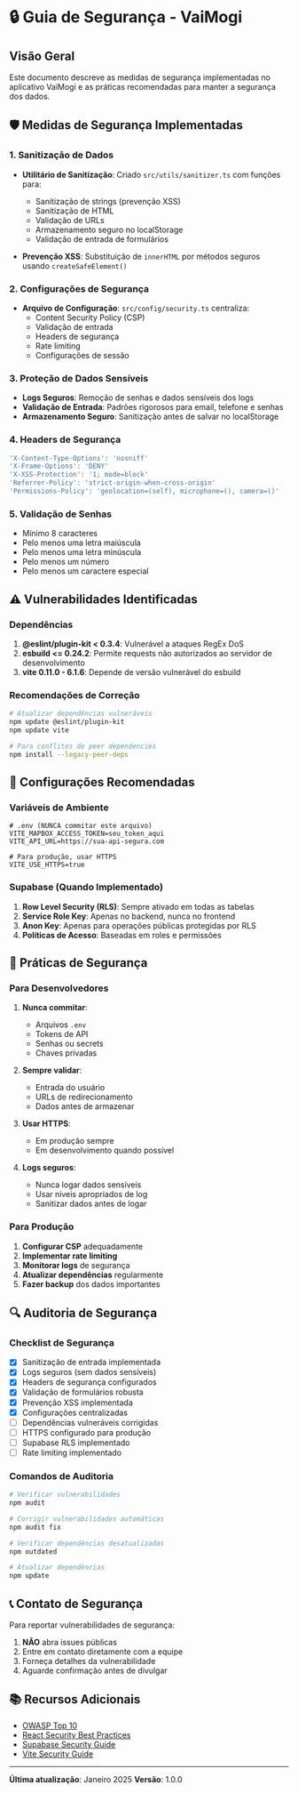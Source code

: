 # 🔒 Guia de Segurança - VaiMogi

## Visão Geral

Este documento descreve as medidas de segurança implementadas no aplicativo VaiMogi e as práticas recomendadas para manter a segurança dos dados.

## 🛡️ Medidas de Segurança Implementadas

### 1. Sanitização de Dados

- **Utilitário de Sanitização**: Criado `src/utils/sanitizer.ts` com funções para:
  - Sanitização de strings (prevenção XSS)
  - Sanitização de HTML
  - Validação de URLs
  - Armazenamento seguro no localStorage
  - Validação de entrada de formulários

- **Prevenção XSS**: Substituição de `innerHTML` por métodos seguros usando `createSafeElement()`

### 2. Configurações de Segurança

- **Arquivo de Configuração**: `src/config/security.ts` centraliza:
  - Content Security Policy (CSP)
  - Validação de entrada
  - Headers de segurança
  - Rate limiting
  - Configurações de sessão

### 3. Proteção de Dados Sensíveis

- **Logs Seguros**: Remoção de senhas e dados sensíveis dos logs
- **Validação de Entrada**: Padrões rigorosos para email, telefone e senhas
- **Armazenamento Seguro**: Sanitização antes de salvar no localStorage

### 4. Headers de Segurança

```typescript
'X-Content-Type-Options': 'nosniff'
'X-Frame-Options': 'DENY'
'X-XSS-Protection': '1; mode=block'
'Referrer-Policy': 'strict-origin-when-cross-origin'
'Permissions-Policy': 'geolocation=(self), microphone=(), camera=()'
```

### 5. Validação de Senhas

- Mínimo 8 caracteres
- Pelo menos uma letra maiúscula
- Pelo menos uma letra minúscula
- Pelo menos um número
- Pelo menos um caractere especial

## ⚠️ Vulnerabilidades Identificadas

### Dependências

1. **@eslint/plugin-kit < 0.3.4**: Vulnerável a ataques RegEx DoS
2. **esbuild <= 0.24.2**: Permite requests não autorizados ao servidor de desenvolvimento
3. **vite 0.11.0 - 6.1.6**: Depende de versão vulnerável do esbuild

### Recomendações de Correção

```bash
# Atualizar dependências vulneráveis
npm update @eslint/plugin-kit
npm update vite

# Para conflitos de peer dependencies
npm install --legacy-peer-deps
```

## 🔧 Configurações Recomendadas

### Variáveis de Ambiente

```env
# .env (NUNCA commitar este arquivo)
VITE_MAPBOX_ACCESS_TOKEN=seu_token_aqui
VITE_API_URL=https://sua-api-segura.com

# Para produção, usar HTTPS
VITE_USE_HTTPS=true
```

### Supabase (Quando Implementado)

1. **Row Level Security (RLS)**: Sempre ativado em todas as tabelas
2. **Service Role Key**: Apenas no backend, nunca no frontend
3. **Anon Key**: Apenas para operações públicas protegidas por RLS
4. **Políticas de Acesso**: Baseadas em roles e permissões

## 🚨 Práticas de Segurança

### Para Desenvolvedores

1. **Nunca commitar**:
   - Arquivos `.env`
   - Tokens de API
   - Senhas ou secrets
   - Chaves privadas

2. **Sempre validar**:
   - Entrada do usuário
   - URLs de redirecionamento
   - Dados antes de armazenar

3. **Usar HTTPS**:
   - Em produção sempre
   - Em desenvolvimento quando possível

4. **Logs seguros**:
   - Nunca logar dados sensíveis
   - Usar níveis apropriados de log
   - Sanitizar dados antes de logar

### Para Produção

1. **Configurar CSP** adequadamente
2. **Implementar rate limiting**
3. **Monitorar logs** de segurança
4. **Atualizar dependências** regularmente
5. **Fazer backup** dos dados importantes

## 🔍 Auditoria de Segurança

### Checklist de Segurança

- [x] Sanitização de entrada implementada
- [x] Logs seguros (sem dados sensíveis)
- [x] Headers de segurança configurados
- [x] Validação de formulários robusta
- [x] Prevenção XSS implementada
- [x] Configurações centralizadas
- [ ] Dependências vulneráveis corrigidas
- [ ] HTTPS configurado para produção
- [ ] Supabase RLS implementado
- [ ] Rate limiting implementado

### Comandos de Auditoria

```bash
# Verificar vulnerabilidades
npm audit

# Corrigir vulnerabilidades automáticas
npm audit fix

# Verificar dependências desatualizadas
npm outdated

# Atualizar dependências
npm update
```

## 📞 Contato de Segurança

Para reportar vulnerabilidades de segurança:

1. **NÃO** abra issues públicas
2. Entre em contato diretamente com a equipe
3. Forneça detalhes da vulnerabilidade
4. Aguarde confirmação antes de divulgar

## 📚 Recursos Adicionais

- [OWASP Top 10](https://owasp.org/www-project-top-ten/)
- [React Security Best Practices](https://react.dev/learn/security)
- [Supabase Security Guide](https://supabase.com/docs/guides/auth/row-level-security)
- [Vite Security Guide](https://vitejs.dev/guide/env-and-mode.html#security-notes)

---

**Última atualização**: Janeiro 2025
**Versão**: 1.0.0